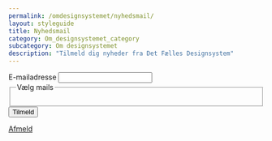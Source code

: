 ```yaml
---
permalink: /omdesignsystemet/nyhedsmail/
layout: styleguide
title: Nyhedsmail
category: Om_designsystemet_category
subcategory: Om designsystemet
description: "Tilmeld dig nyheder fra Det Fælles Designsystem"
---
```

   
<div class="alert alert-success d-none" id="newsletter-message" role="alert">
    <div class="alert-body">
        <p class="alert-text"></p>
    </div>
</div>
<div class="newsletter-container">
    <form method="post" action="." id="newsform">
        <div class="form-group">
            <label for="i_newsform_email" class="form-label">E-mailadresse</label>
            <span class="form-error-message d-none"></span>
            <input type="text" class="form-input" id="i_newsform_email" name="i_email" value="" />
            <input type="hidden" id="i_newsform_navn" name="i_navn" value="" />
        </div>
        <div class="form-group">
            <fieldset>
                <legend class="h4 mb-0">Vælg mails</legend>
                <span class="form-error-message d-none"></span>
                <ul class="nobullet-list" id="subscriptions">
                </ul>
            </fieldset>
        </div>
        <button id="Tilmeld" class="button button-primary mt-9" type="button" name="Tilmeld" title="Tilmeld" value="Tilmeld">Tilmeld</button>
        <p class="mt-7 pt-0">
            <a href="/omdesignsystemet/nyhedsmail/afmeld/">Afmeld</a>
        </p>
    </form>
</div>
